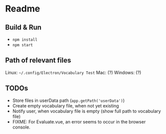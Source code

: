# Readme

## Build & Run

* `npm install`
* `npm start`

## Path of relevant files

Linux: `~/.config/Electron/Vocabulary Test`
Mac: (?)
Windows: (?)

## TODOs

* Store files in userData path (`app.getPath('userData')`)
* Create empty vocabulary file, when not yet existing
* Notify user, when vocabulary file is empty (show full path to vocabulary file)
* FIXME: For Evaluate.vue, an error seems to occur in the browser console.
